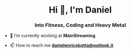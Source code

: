 <h1 align="center">Hi 👋, I'm Daniel</h1>
<h3 align="center">Into Fitness, Coding and Heavy Metal</h3>

- 🔭 I’m currently working at **MainStreaming**

- 📫 How to reach me **danielenricobotta@outlook.it**
